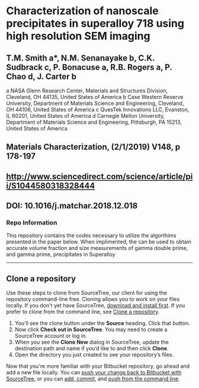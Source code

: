 # Characterization of nanoscale precipitates in superalloy 718 using high resolution SEM imaging

## T.M. Smith a*, N.M. Senanayake b, C.K. Sudbrack c, P. Bonacuse a, R.B. Rogers a, P. Chao d, J. Carter b
a NASA Glenn Research Center, Materials and Structures Division, Cleveland, OH 44135, United States of America
b Case Western Reserve University, Department of Materials Science and Engineering, Cleveland, OH 44106, United States of America
c QuesTek Innovations LLC, Evanston, IL 60201, United States of America
d Carnegie Mellon University, Department of Materials Science and Engineering, Pittsburgh, PA 15213, United States of America

## Materials Characterization, (2/1/2019) V148, p 178-197
## http://www.sciencedirect.com/science/article/pii/S1044580318328444
## DOI: 10.1016/j.matchar.2018.12.018

### Repo Information
This repository contains the codes necessary to utilize the algorthims presented in the paper below. When implimented, the can be used to obtain accurate volume fraction and size measurements of gamma double prime, and gamma prime, precipitates in Superalloy

---

## Clone a repository

Use these steps to clone from SourceTree, our client for using the repository command-line free. Cloning allows you to work on your files locally. If you don't yet have SourceTree, [download and install first](https://www.sourcetreeapp.com/). If you prefer to clone from the command line, see [Clone a repository](https://confluence.atlassian.com/x/4whODQ).

1. You’ll see the clone button under the **Source** heading. Click that button.
2. Now click **Check out in SourceTree**. You may need to create a SourceTree account or log in.
3. When you see the **Clone New** dialog in SourceTree, update the destination path and name if you’d like to and then click **Clone**.
4. Open the directory you just created to see your repository’s files.

Now that you're more familiar with your Bitbucket repository, go ahead and add a new file locally. You can [push your change back to Bitbucket with SourceTree](https://confluence.atlassian.com/x/iqyBMg), or you can [add, commit,](https://confluence.atlassian.com/x/8QhODQ) and [push from the command line](https://confluence.atlassian.com/x/NQ0zDQ).

